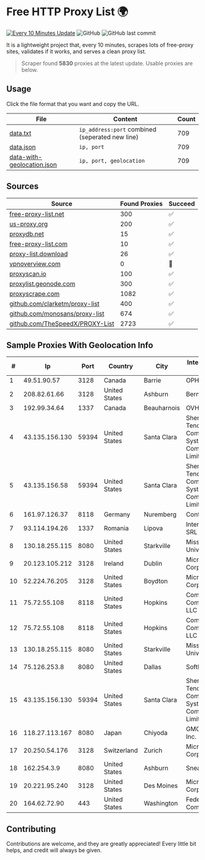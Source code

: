 
# Free HTTP Proxy List 🌍

[![Every 10 Minutes Update](https://github.com/mertguvencli/http-proxy-list/actions/workflows/main.yml/badge.svg?branch=main)](https://github.com/mertguvencli/http-proxy-list/actions/workflows/main.yml)
![GitHub](https://img.shields.io/github/license/mertguvencli/http-proxy-list)
![GitHub last commit](https://img.shields.io/github/last-commit/mertguvencli/http-proxy-list)

It is a lightweight project that, every 10 minutes, scrapes lots of free-proxy sites, validates if it works, and serves a clean proxy list.


> Scraper found **5830** proxies at the latest update. Usable proxies are below.

## Usage

Click the file format that you want and copy the URL.


|File|Content|Count|
|----|-------|-----|
|[data.txt](https://raw.githubusercontent.com/mertguvencli/http-proxy-list/main/proxy-list/data.txt)|`ip_address:port` combined (seperated new line)|709|
|[data.json](https://raw.githubusercontent.com/mertguvencli/http-proxy-list/main/proxy-list/data.json)|`ip, port`|709|
|[data-with-geolocation.json](https://raw.githubusercontent.com/mertguvencli/http-proxy-list/main/proxy-list/data-with-geolocation.json)|`ip, port, geolocation`|709|

## Sources

|Source|Found Proxies|Succeed|
|------|-------------|-------|
|[free-proxy-list.net](https://free-proxy-list.net)|300|✅|
|[us-proxy.org](https://www.us-proxy.org)|200|✅|
|[proxydb.net](http://proxydb.net)|15|✅|
|[free-proxy-list.com](https://free-proxy-list.com/?page=&port=&type%5B%5D=http&type%5B%5D=https&up_time=0&search=Search)|10|✅|
|[proxy-list.download](https://www.proxy-list.download/HTTP)|26|✅|
|[vpnoverview.com](https://vpnoverview.com/privacy/anonymous-browsing/free-proxy-servers)|0|🚫|
|[proxyscan.io](https://www.proxyscan.io)|100|✅|
|[proxylist.geonode.com](https://proxylist.geonode.com/api/proxy-list?limit=300&page=1&sort_by=lastChecked&sort_type=desc&protocols=http,https)|300|✅|
|[proxyscrape.com](https://api.proxyscrape.com/v2/?request=displayproxies&protocol=http&timeout=10000&country=all&ssl=all&anonymity=all)|1082|✅|
|[github.com/clarketm/proxy-list](https://raw.githubusercontent.com/clarketm/proxy-list/master/proxy-list-raw.txt)|400|✅|
|[github.com/monosans/proxy-list](https://raw.githubusercontent.com/monosans/proxy-list/main/proxies/http.txt)|674|✅|
|[github.com/TheSpeedX/PROXY-List](https://raw.githubusercontent.com/TheSpeedX/PROXY-List/master/http.txt)|2723|✅|


## Sample Proxies With Geolocation Info

|#|Ip|Port|Country|City|Internet Service Provider|
|-|--|----|-------|----|-------------------------|
|1|49.51.90.57|3128|Canada|Barrie|OPHL|
|2|208.82.61.66|3128|United States|Ashburn|Bernardi Sounds|
|3|192.99.34.64|1337|Canada|Beauharnois|OVH SAS|
|4|43.135.156.130|59394|United States|Santa Clara|Shenzhen Tencent Computer Systems Company Limited|
|5|43.135.156.58|59394|United States|Santa Clara|Shenzhen Tencent Computer Systems Company Limited|
|6|161.97.126.37|8118|Germany|Nuremberg|Contabo GmbH|
|7|93.114.194.26|1337|Romania|Lipova|Interkvm Host SRL|
|8|130.18.255.115|8080|United States|Starkville|Mississippi State University|
|9|20.123.105.212|3128|Ireland|Dublin|Microsoft Corporation|
|10|52.224.76.205|3128|United States|Boydton|Microsoft Corporation|
|11|75.72.55.108|8118|United States|Hopkins|Comcast Cable Communications, LLC|
|12|75.72.55.108|8118|United States|Hopkins|Comcast Cable Communications, LLC|
|13|130.18.255.115|8080|United States|Starkville|Mississippi State University|
|14|75.126.253.8|8080|United States|Dallas|SoftLayer|
|15|43.135.156.130|59394|United States|Santa Clara|Shenzhen Tencent Computer Systems Company Limited|
|16|118.27.113.167|8080|Japan|Chiyoda|GMO Internet, Inc.|
|17|20.250.54.176|3128|Switzerland|Zurich|Microsoft Corporation|
|18|162.254.3.9|8080|United States|Ashburn|Sneaker Server|
|19|20.221.95.240|3128|United States|Des Moines|Microsoft Corporation|
|20|164.62.72.90|443|United States|Washington|Federal Trade Commission|



## Contributing

Contributions are welcome, and they are greatly appreciated! Every
little bit helps, and credit will always be given.

